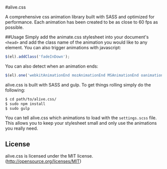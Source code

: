 #alive.css

A comprehensive css animation library built with SASS and optimized for performance. Each animation has been created to be as close to 60 fps as possible.

##Usage
Simply add the animate.css stylesheet into your document's `<head>` and add the class name of the animation you would like to any element. You can also trigger animations with javascript:

```javascript
$(el).addClass('fadeInDown');
```

You can also detect when an animation ends:

```javascript
$(el).one('webkitAnimationEnd mozAnimationEnd MSAnimationEnd oanimationend animationend', fn());
```

alive.css is built with SASS and gulp. To get things rolling simply do the following:

```sh
$ cd path/to/alive.css/
$ sudo npm install
$ sudo gulp
```

You can tell alive.css which animations to load with the `settings.scss` file. This allows you to keep your stylesheet small and only use the animations you really need.

## License
alive.css is licensed under the MIT license. (http://opensource.org/licenses/MIT)
